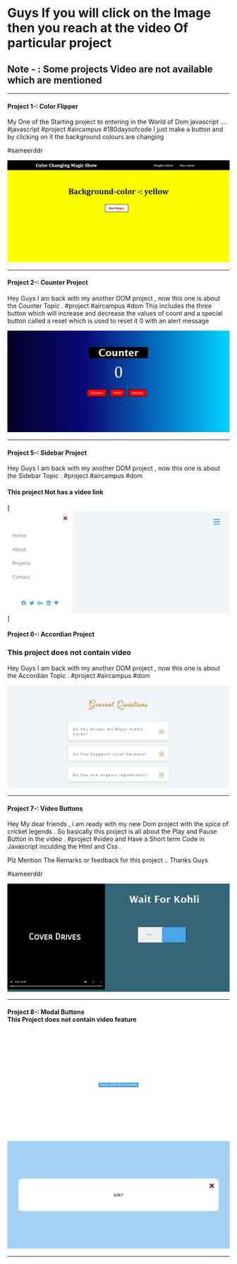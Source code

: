 <h1>
Guys If you will click on the Image then you reach at the video Of particular project  <br>
</h1>

<h2>Note - : Some projects Video are not available which are mentioned 
</h2>
<hr>

<h4> Project 1-: Color Flipper</h4>

<p>My One of the Starting project to entering in the World of Dom javascript ....
#javascript #project #aircampus #180daysofcode
I just make a button and by clicking on it the background colours are changing

#sameerddr</p>

[![Image alt text](screenshot.png)](https://www.linkedin.com/posts/sameer-varshney-63a727203_javascript-project-aircampus-activity-6962432008790634496-NAVe?utm_source=linkedin_share&utm_medium=member_desktop_web)

<hr>

<h4> Project 2-: Counter Project</h4>


<p>Hey Guys I am back with my another DOM project ,
now this one is about the Counter Topic .
#project #aircampus #dom
This includes the three button which will increase and decrease the values of count and a special button called a reset which is used to reset it 0 with an alert message</p>

[![Image alt text](screenshot2.png)](
https://www.linkedin.com/posts/sameer-varshney-63a727203_project-aircampus-dom-activity-6962691966463565824-FZRt?utm_source=linkedin_share&utm_medium=member_desktop_web)

<hr>

<h4> Project 5-: Sidebar Project</h4>


<p>Hey Guys I am back with my another DOM project ,
now this one is about the Sidebar Topic .
#project #aircampus #dom

<h4> This project Not has a video link</h4>
</p>

[![Image alt text](screenshot3.png)]

<h4> Project 6-: Accordian Project</h4>
<h3> This project does not contain video </h3>


<p>Hey Guys I am back with my another DOM project ,
now this one is about the Accordian Topic .
#project #aircampus #dom
</p>

![Image alt text](screenshot4.png)


<hr>

<h4> Project 7-:  Video Buttons</h4>

<p>Hey My dear friends , i am ready with my new Dom project with the spice of cricket legends . So basically this project is all about the Play and Pause Button in the video . #project #video and Have a Short term Code in Javascript inculding the Html and Css .

Plz Mention The Remarks or feedback for this project .. Thanks Guys

#sameerddr</p>

[![Image alt text](screenshot5.png)](https://www.linkedin.com/posts/sameer-varshney-63a727203_project-video-aircampus-activity-6965577868722483201-FlW8?utm_source=linkedin_share&utm_medium=member_desktop_web)

<hr>
<h4> Project 8-:  Modal Buttons
<br>
This Project does not contain video feature
</h4>

![Image alt text](screenshot6.png)
![Image alt text](screenshot7.png)

<hr>